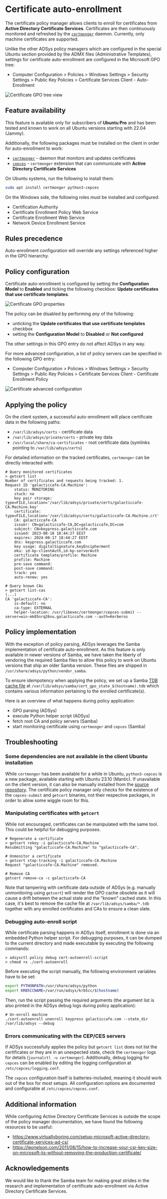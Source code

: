 # Certificate auto-enrollment

The certificate policy manager allows clients to enroll for certificates from **Active Directory Certificate Services**. Certificates are then continuously monitored and refreshed by the [`certmonger`](https://www.freeipa.org/page/Certmonger) daemon. Currently, only machine certificates are supported.

Unlike the other ADSys policy managers which are configured in the special Ubuntu section provided by the ADMX files (Administrative Templates), settings for certificate auto-enrollment are configured in the Microsoft GPO tree:

* Computer Configuration > Policies > Windows Settings > Security Settings > Public Key Policies > Certificate Services Client - Auto-Enrollment

![Certificate GPO tree view](images/Certificate-auto-enrollment/certificate-settings.png)

## Feature availability

This feature is available only for subscribers of **Ubuntu Pro** and has been tested and known to work on all Ubuntu versions starting with 22.04 (Jammy).

Additionally, the following packages must be installed on the client in order for auto-enrollment to work:

- [`certmonger`](https://www.freeipa.org/page/Certmonger) - daemon that monitors and updates certificates
- [`cepces`](https://github.com/openSUSE/cepces) - `certmonger` extension that can communicate with **Active Directory Certificate Services**

On Ubuntu systems, run the following to install them:
```sh
sudo apt install certmonger python3-cepces
```

On the Windows side, the following roles must be installed and configured:
- Certification Authority
- Certificate Enrollment Policy Web Service
- Certificate Enrollment Web Service
- Network Device Enrollment Service

## Rules precedence

Auto-enrollment configuration will override any settings referenced higher in the GPO hierarchy.

## Policy configuration

Certificate auto-enrollment is configured by setting the **Configuration Model** to **Enabled** and ticking the following checkbox: **Update certificates that use certificate templates**.

![Certificate GPO properties](images/Certificate-auto-enrollment/certificate-gpo.png)

The policy can be disabled by performing _any_ of the following:
- unticking the **Update certificates that use certificate templates** checkbox
- setting the **Configuration Model** to **Disabled** or **Not configured**

The other settings in this GPO entry do not affect ADSys in any way.

For more advanced configuration, a list of policy servers can be specified in the following GPO entry:
* Computer Configuration > Policies > Windows Settings > Security Settings > Public Key Policies > Certificate Services Client - Certificate Enrollment Policy

![Certificate advanced configuration](images/Certificate-auto-enrollment/advanced-configuration.png)

## Applying the policy

On the client system, a successful auto-enrollment will place certificate data in the following paths:
- `/var/lib/adsys/certs` - certificate data
- `/var/lib/adsys/private/certs` - private key data
- `/usr/local/share/ca-certificates` - root certificate data (symlinks pointing to `/var/lib/adsys/certs`)

For detailed information on the tracked certificates, `certmonger` can be directly interacted with:

```sh-session
# Query monitored certificates
> getcert list
Number of certificates and requests being tracked: 1.
Request ID 'galacticcafe-CA.Machine':
	status: MONITORING
	stuck: no
	key pair storage: type=FILE,location='/var/lib/adsys/private/certs/galacticcafe-CA.Machine.key'
	certificate: type=FILE,location='/var/lib/adsys/certs/galacticcafe-CA.Machine.crt'
	CA: galacticcafe-CA
	issuer: CN=galacticcafe-CA,DC=galacticcafe,DC=com
	subject: CN=keypress.galacticcafe.com
	issued: 2023-08-18 18:44:27 EEST
	expires: 2024-08-17 18:44:27 EEST
	dns: keypress.galacticcafe.com
	key usage: digitalSignature,keyEncipherment
	eku: id-kp-clientAuth,id-kp-serverAuth
	certificate template/profile: Machine
	profile: Machine
	pre-save command:
	post-save command:
	track: yes
	auto-renew: yes

# Query known CAs
> getcert list-cas
(...)
CA 'galacticcafe-CA':
	is-default: no
	ca-type: EXTERNAL
	helper-location: /usr/libexec/certmonger/cepces-submit --server=win-mk85nrq26nu.galacticcafe.com --auth=Kerberos
```

## Policy implementation

With the exception of policy parsing, ADSys leverages the Samba implementation of certificate auto-enrollment. As this feature is only available in newer versions of Samba, we have taken the liberty of vendoring the required Samba files to allow this policy to work on Ubuntu versions that ship an older Samba version. These files are shipped in `/usr/share/adsys/python/vendor_samba`.

To ensure idempotency when applying the policy, we set up a Samba [TDB cache file](https://wiki.samba.org/index.php/TDB) at `/var/lib/adsys/samba/cert_gpo_state_$(hostname).tdb` which contains various information pertaining to the enrolled certificate(s).

Here is an overview of what happens during policy application:
- GPO parsing (ADSys)
- execute Python helper script (ADSys)
- fetch root CA and policy servers (Samba)
- start monitoring certificate using `certmonger` and `cepces` (Samba)

## Troubleshooting

### Some dependencies are not available in the client Ubuntu installation

While `certmonger` has been available for a while in Ubuntu, `python3-cepces` is a new package, available starting with Ubuntu 23.10 (Mantic). If unavailable on the client version, it can also be manually installed from the [source repository](https://github.com/openSUSE/cepces). The certificate policy manager only checks for the existence of the `cepces-submit` and `getcert` binaries, not their respective packages, in order to allow some wiggle room for this.

### Manipulating certificates with `getcert`

While not encouraged, certificates can be manipulated with the same tool. This could be helpful for debugging purposes.

```sh-session
# Regenerate a certificate
> getcert rekey -i galacticcafe-CA.Machine
Resubmitting "galacticcafe-CA.Machine" to "galacticcafe-CA".

# Unmonitor a certificate
> getcert stop-tracking -i galacticcafe-CA.Machine
Request "galacticcafe-CA.Machine" removed.

# Remove CA
getcert remove-ca -c galacticcafe-CA
```

Note that tampering with certificate data outside of ADSys (e.g. manually unmonitoring using `getcert`) will render the GPO cache obsolete as it will cause a drift between the actual state and the "known" cached state. In this case, it's best to remove the cache file at `/var/lib/adsys/samba/*.tdb` together with any enrolled certificates and CAs to ensure a clean slate.

### Debugging auto-enroll script

While certificate parsing happens in ADSys itself, enrollment is done via an embedded Python helper script. For debugging purposes, it can be dumped to the current directory and made executable by executing the following commands:
```sh-session
> adsysctl policy debug cert-autoenroll-script
> chmod +x ./cert-autoenroll
```

Before executing the script manually, the following environment variables have to be set:
```sh
export PYTHONPATH=/usr/share/adsys/python
export KRB5CCNAME=/var/run/adsys/krb5cc/$(hostname)
```

Then, run the script passing the required arguments (the argument list is also printed in the ADSys debug logs during policy application):
```sh-session
# Un-enroll machine
./cert-autoenroll unenroll keypress galacticcafe.com --state_dir /var/lib/adsys --debug
```

### Errors communicating with the CEP/CES servers

If ADSys successfully applies the policy but `getcert list` does not list the certificates or they are in an unexpected state, check the `certmonger` logs for details (`journalctl -u certmonger`). Additionally, debug logging for `cepces` can be enabled by editing the logging configuration at `/etc/cepces/logging.conf`.

The `cepces` configuration itself is batteries-included, meaning it should work out of the box for most setups. All configuration options are documented and configurable at `/etc/cepces/cepces.conf`.

## Additional information

While configuring Active Directory Certificate Services is outside the scope of the policy manager documentation, we have found the following resources to be useful:
- https://www.virtuallyboring.com/setup-microsoft-active-directory-certificate-services-ad-cs/
- https://leonelson.com/2011/08/15/how-to-increase-your-csr-key-size-on-microsoft-iis-without-removing-the-production-certificate/

## Acknowledgements

We would like to thank the Samba team for making great strides in the research and implementation of certificate auto-enrollment via Active Directory Certificate Services.
